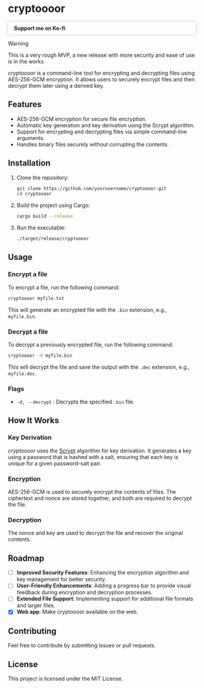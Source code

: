 # cryptoooor

<a href="https://ko-fi.com/pindjouf" class="kofi-button" target="_blank" style="display: block;
    margin: 1rem auto;
    padding: 0.5rem 1rem;
    background-color: var(--hr);
    color: var(--text);
    border-radius: 4px;
    text-decoration: none;
    font-weight: bold;
    box-shadow: 0 0 10px rgba(0, 0, 0, 0.2);
    transition: background-color 0.3s ease, transform 0.2s ease;
">Support me on Ko-fi</a>

> [!WARNING]
> This is a very rough MVP, a new release with more security and ease of use is in the works

*cryptoooor* is a command-line tool for encrypting and decrypting files using AES-256-GCM encryption. It allows users to securely encrypt files and then decrypt them later using a derived key.

## Features

- AES-256-GCM encryption for secure file encryption.
- Automatic key generation and key derivation using the Scrypt algorithm.
- Support for encrypting and decrypting files via simple command-line arguments.
- Handles binary files securely without corrupting the contents.

## Installation

1. Clone the repository:

   ```bash
   git clone https://github.com/yourusername/cryptoooor.git
   cd cryptoooor
   ```

2. Build the project using Cargo:

   ```bash
   cargo build --release
   ```

3. Run the executable:

   ```bash
   ./target/release/cryptoooor
   ```

## Usage

### Encrypt a file

To encrypt a file, run the following command:

```bash
cryptoooor myfile.txt
```

This will generate an encrypted file with the `.bin` extension, e.g., `myfile.bin`.

### Decrypt a file

To decrypt a previously encrypted file, run the following command:

```bash
cryptoooor -d myfile.bin
```

This will decrypt the file and save the output with the `.dec` extension, e.g., `myfile.dec`.

### Flags

- `-d, --decrypt` : Decrypts the specified `.bin` file.

## How It Works

### Key Derivation

*cryptoooor* uses the [Scrypt](https://en.wikipedia.org/wiki/Scrypt) algorithm for key derivation. It generates a key using a password that is hashed with a salt, ensuring that each key is unique for a given password-salt pair.

### Encryption

AES-256-GCM is used to securely encrypt the contents of files. The ciphertext and nonce are stored together, and both are required to decrypt the file.

### Decryption

The nonce and key are used to decrypt the file and recover the original contents.

## Roadmap

- [ ] **Improved Security Features**: Enhancing the encryption algorithm and key management for better security.
- [ ] **User-Friendly Enhancements**: Adding a progress bar to provide visual feedback during encryption and decryption processes.
- [ ] **Extended File Support**: Implementing support for additional file formats and larger files.
- [x] **Web app**: Make cryptoooor available on the web.

## Contributing

Feel free to contribute by submitting issues or pull requests.

## License

This project is licensed under the MIT License.
